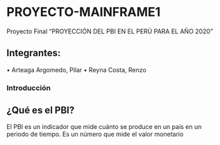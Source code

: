 # PROYECTO-MAINFRAME1
Proyecto Final “PROYECCIÓN DEL PBI EN EL PERÚ PARA EL AÑO 2020”
 
## Integrantes:
•	Arteaga Argomedo, Pilar
•	Reyna Costa, Renzo
### Introducción 
## ¿Qué es el PBI?
 El PBI es un indicador que mide cuánto se produce en un país en un periodo de tiempo. Es un número que mide el valor monetario
